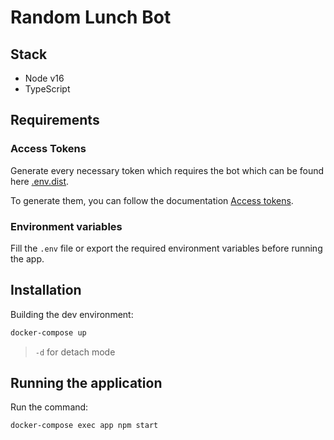 # Random Lunch Bot

## Stack

- Node v16
- TypeScript

## Requirements

### Access Tokens
Generate every necessary token which requires the bot which can be found here [.env.dist](./.env.dist).

To generate them, you can follow the documentation [Access tokens](https://api.slack.com/authentication/token-types).

### Environment variables

Fill the `.env` file or export the required environment variables before running the app.

## Installation

Building the dev environment:

```sh
docker-compose up
```

> `-d` for detach mode

## Running the application


Run the command:

```sh
docker-compose exec app npm start
```
